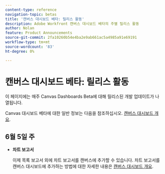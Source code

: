 ```yaml
---
content-type: reference
navigation-topic: betas
title: '캔버스 대시보드 베타: 릴리스 활동'
description: Adobe Workfront 캔버스 대시보드 베타의 주별 릴리스 활동
author: Nolan
feature: Product Announcements
source-git-commit: 2fa10260b54e4ba2e9ab661ac5a4985a91e69191
workflow-type: tm+mt
source-wordcount: '83'
ht-degree: 0%

---
```



# 캔버스 대시보드 베타: 릴리스 활동

이 페이지에는 매주 Canvas Dashboards Beta에 대해 릴리스된 개발 업데이트가 나열됩니다.

Canvas 대시보드 베타에 대한 일반 정보는 다음을 참조하십시오. [캔버스 대시보드 개요](/help/quicksilver/reports-and-dashboards/dashboards/creating-and-managing-dashboards/canvas-dashboards-overview.md).

## 6월 5일 주

* **차트 보고서**

  이제 목록 보고서 외에 차트 보고서를 캔버스에 추가할 수 있습니다. 차트 보고서를 캔버스 대시보드에 추가하는 방법에 대한 자세한 내용은 [캔버스 대시보드 개요](/help/quicksilver/reports-and-dashboards/dashboards/creating-and-managing-dashboards/canvas-dashboards-overview.md).